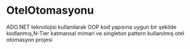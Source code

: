 # OtelOtomasyonu
ADO.NET teknolojisi kullanılarak OOP kod yapısına uygun bir şekilde kodlanmış,N-Tier katmansal mimari ve singleton pattern kullanılmış otel otomasyon projesi
